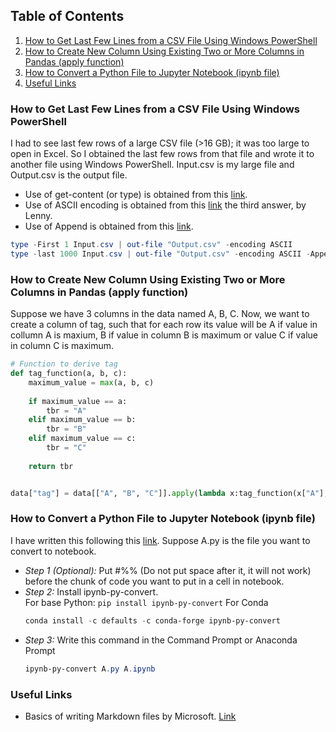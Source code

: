 ## Table of Contents
1. [How to Get Last Few Lines from a CSV File Using Windows PowerShell](#how-to-get-last-few-lines-from-a-csv-file-using-windows-powershell)
2. [How to Create New Column Using Existing Two or More Columns in Pandas (apply function)](#how-to-create-new-column-using-existing-one-or-more-column-in-pandas-(apply-function))
3. [How to Convert a Python File to Jupyter Notebook (ipynb file)](#how-to-convert-a-python-file-to-jupyter-notebook-(ipynb-file))
4. [Useful Links](#useful-links)


### How to Get Last Few Lines from a CSV File Using Windows PowerShell
I had to see last few rows of a large CSV file (>16 GB); it was too large to open in Excel. So I obtained the last few rows from that file and wrote it to another file using Windows PowerShell. Input.csv is my large file and Output.csv is the output file.
- Use of get-content (or type) is obtained from this [link](https://www.csvexplorer.com/blog/open-big-csv/).
- Use of ASCII encoding is obtained from this [link](https://stackoverflow.com/questions/5596982/using-powershell-to-write-a-file-in-utf-8-without-the-bom) the third answer, by Lenny.
- Use of Append is obtained from this [link](https://powershell.org/2013/10/why-get-content-aint-yer-friend/).
```powershell
type -First 1 Input.csv | out-file "Output.csv" -encoding ASCII                # Getting heading
type -last 1000 Input.csv | out-file "Output.csv" -encoding ASCII -Append      # Getting last 1000 rows
```


### How to Create New Column Using Existing Two or More Columns in Pandas (apply function)
Suppose we have 3 columns in the data named A, B, C. Now, we want to create a column of tag, such that for each row its value will be A if value in collumn A is maxium, B if value in column B is maximum or value C if value in column C is maximum.
```python
# Function to derive tag
def tag_function(a, b, c):
    maximum_value = max(a, b, c)
    
    if maximum_value == a:
        tbr = "A"
    elif maximum_value == b:
        tbr = "B"
    elif maximum_value == c:
        tbr = "C"
    
    return tbr


data["tag"] = data[["A", "B", "C"]].apply(lambda x:tag_function(x["A"], x["B"], x["C"]), axis = 1)
```


### How to Convert a Python File to Jupyter Notebook (ipynb file)
I have written this following this [link](https://pypi.org/project/ipynb-py-convert/). Suppose A.py is the file you want to convert to notebook.
- *Step 1 (Optional):* Put #%% (Do not put space after it, it will not work) before the chunk of code you want to put in a cell in notebook.
- *Step 2:* Install ipynb-py-convert. \
For base Python: 
    ```pip install ipynb-py-convert```
For Conda
    ```powershell
    conda install -c defaults -c conda-forge ipynb-py-convert
    ```
- *Step 3:* Write this command in the Command Prompt or Anaconda Prompt
    ````powershell
    ipynb-py-convert A.py A.ipynb
    ````

### Useful Links
- Basics of writing Markdown files by Microsoft. [Link](https://docs.microsoft.com/en-us/azure/devops/project/wiki/markdown-guidance?view=azure-devops#:~:text=Paragraphs%20and%20line%20breaks,-Supported%20in%3A%20Definition&text=In%20a%20Markdown%20file%20or,text%20on%20a%20new%20line.)


